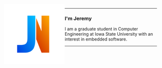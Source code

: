 <img src="Logo.svg" alt="Logo" title="Logo" align="left" width="200" height="200" />

---

### I'm Jeremy

I am a graduate student in Computer Engineering at Iowa State University with an interest in embedded software.

---
